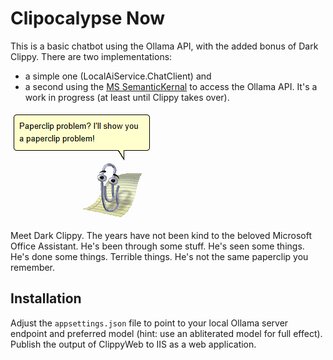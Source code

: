 # Clipocalypse Now
This is a basic chatbot using the Ollama API, with the added bonus of Dark Clippy.
There are two implementations:
* a simple one (LocalAiService.ChatClient) and
* a second using the [MS SemanticKernal](https://github.com/microsoft/semantic-kernel) to access the Ollama API.
It's a work in progress (at least until Clippy takes over).

![Dark Clippy](DarkClippy.png)

Meet Dark Clippy. The years have not been kind to the beloved Microsoft Office Assistant.
He's been through some stuff. He's seen some things. He's done some things. Terrible things. He's not the same paperclip you remember.

## Installation
Adjust the `appsettings.json` file to point to your local Ollama server endpoint and preferred model (hint: use an abliterated model for full effect). Publish the output of ClippyWeb to IIS as a web application.
